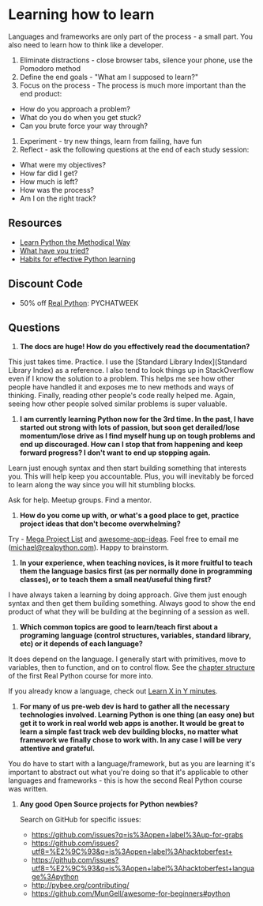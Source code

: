 # Learning how to learn

Languages and frameworks are only part of the process - a small part. You also need to learn how to think like a developer.

1. Eliminate distractions - close browser tabs, silence your phone, use the Pomodoro method
1. Define the end goals - "What am I supposed to learn?"
1. Focus on the process - The process is much more important than the end product:
  - How do you approach a problem?
  - What do you do when you get stuck?
  - Can you brute force your way through?
1. Experiment - try new things, learn from failing, have fun
1. Reflect - ask the following questions at the end of each study session:
  - What were my objectives?
  - How far did I get?
  - How much is left?
  - How was the process?
  - Am I on the right track?

## Resources

- [Learn Python the Methodical Way](https://realpython.com/blog/python/learn-python-the-methodical-way/)
- [What have you tried?](http://whathaveyoutried.com)
- [Habits for effective Python learning](https://www.crowdcast.io/e/learning/)

## Discount Code

- 50% off [Real Python](https://realpython.com/): PYCHATWEEK

## Questions

1. **The docs are huge! How do you effectively read the documentation?**

  This just takes time. Practice. I use the [Standard Library Index](Standard Library Index) as a reference. I also tend to look things up in StackOverflow even if I know the solution to a problem. This helps me see how other people have handled it and exposes me to new methods and ways of thinking. Finally, reading other people's code really helped me. Again, seeing how other people solved similar problems is super valuable.

1. **I am currently learning Python now for the 3rd time. In the past, I have started out strong with lots of passion, but soon get derailed/lose momentum/lose drive as I find myself hung up on tough problems and end up discouraged. How can I stop that from happening and keep forward progress? I don't want to end up stopping again.**

  Learn just enough syntax and then start building something that interests you. This will help keep you accountable. Plus, you will inevitably be forced to learn along the way since you will hit stumbling blocks.

  Ask for help. Meetup groups. Find a mentor.

1. **How do you come up with, or what's a good place to get, practice project ideas that don't become overwhelming?**

  Try - [Mega Project List](https://github.com/karan/Projects) and [awesome-app-ideas](https://github.com/tastejs/awesome-app-ideas). Feel free to email me (michael@realpython.com). Happy to brainstorm.

1. **In your experience, when teaching novices, is it more fruitful to teach them the language basics first (as per normally done in programming classes), or to teach them a small neat/useful thing first?**

  I have always taken a learning by doing approach. Give them just enough syntax and then get them building something. Always good to show the end product of what they will be building at the beginning of a session as well.

1. **Which common topics are good to learn/teach first about a programing language (control structures, variables, standard library, etc) or it depends of each language?**

  It does depend on the language. I generally start with primitives, move to variables, then to function, and on to control flow. See the [chapter structure](https://realpython.com/courses/#course-1-introduction-to-python) of the first Real Python course for more into.

  If you already know a language, check out [Learn X in Y minutes](https://learnxinyminutes.com/).

1. **For many of us pre-web dev is hard to gather all the necessary technologies involved. Learning Python is one thing (an easy one) but get it to work in real world web apps is another. It would be great to learn a simple fast track web dev building blocks, no matter what framework we finally chose to work with. In any case I will be very attentive and grateful.**

  You do have to start with a language/framework, but as you are learning it's important to abstract out what you're doing so that it's applicable to other languages and frameworks - this is how the second Real Python course was written.

1. **Any good Open Source projects for Python newbies?**

    Search on GitHub for specific issues:
      - https://github.com/issues?q=is%3Aopen+label%3Aup-for-grabs
      - https://github.com/issues?utf8=%E2%9C%93&q=is%3Aopen+label%3Ahacktoberfest+
      - https://github.com/issues?utf8=%E2%9C%93&q=is%3Aopen+label%3Ahacktoberfest+language%3Apython
      - http://pybee.org/contributing/
      - https://github.com/MunGell/awesome-for-beginners#python
